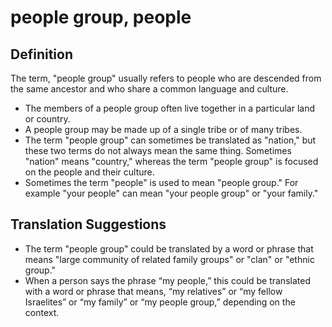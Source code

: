 # people group, people

## Definition

The term, "people group" usually refers to people who are descended from the same ancestor and who share a common language and culture.

* The members of a people group often live together in a particular land or country.
* A people group may be made up of a single tribe or of many tribes.
* The term "people group" can sometimes be translated as "nation," but these two terms do not always mean the same thing. Sometimes "nation" means "country," whereas the term "people group" is focused on the people and their culture.
* Sometimes the term "people" is used to mean "people group." For example "your people" can mean "your people group" or "your family."


## Translation Suggestions



* The term "people group" could be translated by a word or phrase that means "large community of related family groups" or "clan" or "ethnic group."
* When a person says the phrase “my people,” this could be translated with a word or phrase that means, “my relatives” or “my fellow Israelites” or “my family” or “my people group,” depending on the context.